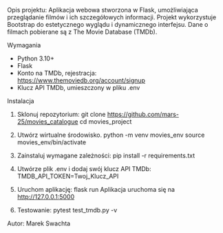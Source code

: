 Opis projektu:
Aplikacja webowa stworzona w Flask, umożliwiająca przeglądanie filmów i ich szczegółowych informacji. Projekt wykorzystuje Bootstrap do estetycznego wyglądu i dynamicznego interfejsu. Dane o filmach pobierane są z The Movie Database (TMDb).


Wymagania
- Python 3.10+
- Flask
- Konto na TMDb, rejestracja: https://www.themoviedb.org/account/signup
- Klucz API TMDb, umieszczony w pliku .env 

Instalacja
1. Sklonuj repozytorium:
    git clone https://github.com/mars-25/movies_catalogue 
    cd movies_project 

2. Utwórz wirtualne środowisko.
    python -m venv movies_env
    source movies_env/bin/activate

3. Zainstaluj wymagane zależności:
    pip install -r requirements.txt

4. Utwórze plik .env i dodaj swój klucz API TMDb:
    TMDB_API_TOKEN=Twoj_Klucz_API

5. Uruchom aplikację:
    flask run
    Aplikacja uruchoma się na http://127.0.0.1:5000 

5. Testowanie:
    pytest test_tmdb.py -v


Autor: Marek Swachta 
